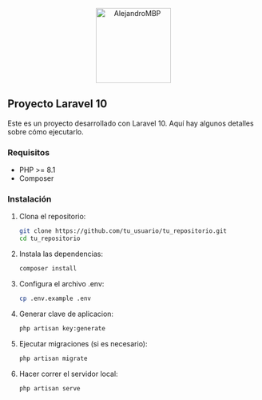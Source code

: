 <p align="center">
  <a href="https://github.com/tu_usuario" target="_blank">
    <img src="https://avatars.githubusercontent.com/u/155660138?s=400&u=9b6d536e9f012ef961054861ecae72c6ff13bace&v=4" width="150" alt="AlejandroMBP">
  </a>
</p>

## Proyecto Laravel 10

Este es un proyecto desarrollado con Laravel 10. Aquí hay algunos detalles sobre cómo ejecutarlo.

### Requisitos

- PHP >= 8.1
- Composer

### Instalación

1. Clona el repositorio:
   ```bash
   git clone https://github.com/tu_usuario/tu_repositorio.git
   cd tu_repositorio
2. Instala las dependencias:
   ```bash
   composer install

4. Configura el archivo .env:
   ```bash
   cp .env.example .env

6. Generar clave de aplicacion:
   ```bash
   php artisan key:generate

8. Ejecutar migraciones (si es necesario):
   ```bash
   php artisan migrate

10. Hacer correr el servidor local: 
    ```bash
    php artisan serve

